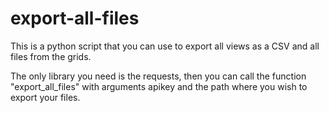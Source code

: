 # export-all-files
This is a python script that you can use to export all views as a CSV and all files from the grids.

The only library you need is the requests, then you can call the function "export_all_files" with arguments apikey and the path where you wish to export your files.
